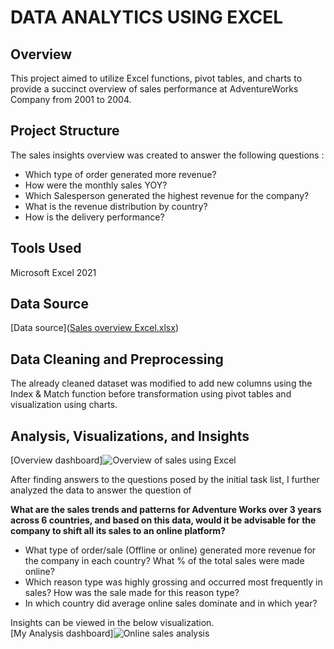 # DATA ANALYTICS USING EXCEL

## Overview
This project aimed to utilize Excel functions, pivot tables, and charts to provide a succinct overview of sales performance at AdventureWorks Company from 2001 to 2004.  

## Project Structure
The sales insights overview was created to answer the following questions : 
+ Which type of order generated more revenue?
+ How were the monthly sales YOY?
+ Which Salesperson generated the highest revenue for the company?
+ What is the revenue distribution by country?
+ How is the delivery performance?

## Tools Used
Microsoft Excel 2021

## Data Source
[Data source]([Sales overview Excel.xlsx](https://github.com/ammu993/Sales-overview-in-Excel/files/14172244/Sales.overview.Excel.xlsx))


## Data Cleaning and Preprocessing
The already cleaned dataset was modified to add new columns using the Index & Match function before transformation using pivot tables and visualization using charts.

## Analysis, Visualizations, and Insights 

[Overview dashboard]![Overview of sales using Excel](https://github.com/ammu993/Sales-overview-in-Excel/assets/74145869/9ed8838d-6ab4-4359-9379-d652de45f488)

After finding answers to the questions posed by the initial task list, I further analyzed the data to answer the question of  

**What are the sales trends and patterns for Adventure Works over 3 years across 6 countries, and based on this data, would it be advisable for the company to shift all its sales to an online platform?**
+ What type of order/sale (Offline or online) generated more revenue for the company in each country? What % of the total sales were made online?
+ Which reason type was highly grossing and occurred most frequently in sales? How was the sale made for this reason type?
+ In which country did average online sales dominate and in which year?

Insights can be viewed in the below visualization.  
[My Analysis dashboard]![Online sales analysis](https://github.com/ammu993/Sales-overview-in-Excel/assets/74145869/2aeda4f8-4082-44f5-acce-206303cb1b16)
  
